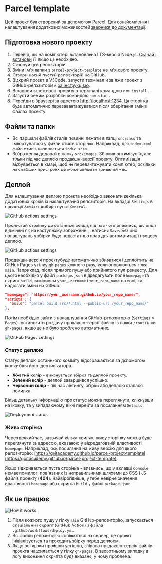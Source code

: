 # Parcel template

Цей проєкт був створений за допомогою Parcel. Для ознайомлення і налаштування додаткових можливостей [звернися до документації](https://parceljs.org/).

## Підготовка нового проекту

1. Перевір, що на комп'ютері встановлена LTS-версія Node.js.
   [Скачай і встанови](https://nodejs.org/en/) її, якщо це необхідно.
2. Склонуй цей репозиторій.
3. Зміни ім'я папки з `parcel-project-template` на ім'я свого проекту.
4. Створи новий пустий репозиторій на GitHub.
5. Відкрий проект в VSCode, запусти термінал и зв'яжи проект з GitHub-репозиторієм
   [за інструкцією](https://docs.github.com/en/get-started/getting-started-with-git/managing-remote-repositories#changing-a-remote-repositorys-url).
6. Встанови залежності проекту в терміналі командою `npm install` .
7. Запусти режим розробки командою `npm start`.
8. Перейди в браузері за адресою [http://localhost:1234](http://localhost:1234).
   Ця сторінка буде автоматично перезавантажуватися після зберігання змін в файлах проекту.

## Файли та папки

- Всі паршали файлів стилів повинні лежати в папці `src/sass` та імпортуватися у файли стилів сторінок. Наприклад, для `index.html` файл стилів називається
  `index.scss`.
- Зображення додавай в папку `src/images`. Збірник оптимізує їх, але тільки під час деплою продакшн-версії проекту. Оптимізація відбувається в хмарі, щоб не перевантажувати комп'ютер, оскільки на слабших пристроях це може займати тривалий час.

## Деплой

Для налаштування деплою проекта необхідно виконати декілька додаткових кроків із налаштування репозиторія. На вкладці `Settings` в підсекції
`Actions` вибери пункт `General`.

![GitHub actions settings](./assets/actions-config-step-1.png)

Пролистай сторінку до останньої секції, під час чого впевнись, що опції відмічені як на наступному зображенні, і натисни `Save`. Без цих налаштувань у збірки буде недостатньо прав для автоматизації процесу деплою.

![GitHub actions settings](./assets/actions-config-step-2.png)

Продакшн-версія проектубуде автоматично збиратися і деплоїтись на GitHub Pages у гілку `gh-pages` кожного разу, коли оновлюється гілка `main`. Наприклад, після прямого пушу або прийнятого пул-реквесту. Для цього необхідно у файлі `package.json` відредагувати поле `homepage` та скрипт `build`, замінивши `your_username` і `your_repo_name` на свої, та надіслати зміни на GitHub.

```json
"homepage": "https://your_username.github.io/your_repo_name/",
"scripts": {
  "build": "parcel build src/*.html --public-url /your_repo_name/"
},
```

Потім необхідно зайти в налаштування GitHub-репозиторію (`Settings` > `Pages`) і
встановити роздачу продакшн-версії файлів із папки `/root` гілки `gh-pages`, якщо це не було зроблено автоматично.

![GitHub Pages settings](./assets/repo-settings.png)

### Статус деплою

Статус деплою останнього комміту відображається за допомогою іконки біля його ідентифікатора.

- **Жовтий колір** - виконується збірка та деплой проекту.
- **Зелений колір** - деплой завершився успішно.
- **Червоний колір** - під час лінтингу, збірки або деплою сталася помилка.

Більш детальну інформацію про статус можна переглянути, клікнувши на іконку, та у випадаючому вікні перейти за посиланням `Details`.

![Deployment status](./assets/status.png)

### Жива сторінка

Через деякий час, зазвичай кілька хвилин, живу сторінку можна буде переглянути за адресою, вказаною у відредагованій властивості `homepage`. Наприклад, ось посилання на живу версію для цього репозиторію:
[https://goitacademy.github.io/parcel-project-template](https://goitacademy.github.io/parcel-project-template).

Якщо відкривається пуста сторінка - впевнись, що у вкладці `Console` немає помилок, пов'язаних із неправильними шляхами до CSS і JS файлів проекту (**404**). Найвірогідніше, у тебе невірне значення властивості `homepage` або скрипта `build` у файлі `package.json`.

## Як це працює

![How it works](./assets/how-it-works.png)

1. Після кожного пушу у гілку `main` GitHub-репозиторію, запускається спеціальний скрипт (GitHub Action) з файла `.github/workflows/deploy.yml`.
2. Всі файли репозиторію копіюються на сервер, де проект ініціалізується та проходить збірку перед деплоєм.
3. Якщо всі кроки пройшли успішно, зібрана продакшн-версія файлів проекта надсилається у гілку `gh-pages`. В зворотньому випадку в логу виконання скрипта буде вказано, у чому проблема.
